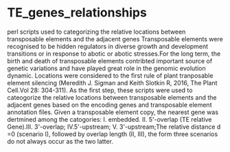 # TE_genes_relationships
perl scripts used to categorizing the relative locations between transposable elements and the adjacent genes 
Transposable elements were recognised to be hidden regulators in diverse growth and development transitions or
in response to abotic or abotic stresses.For the long term, the birth and death of transposable elements contribted
important source of genetic variations and have played great role in the genomic evolution dynamic. Locations were
considered to the first rule of plant tranposable element silencing (Meredith J. Sigman and Keith Slotkin R, 2016, 
The Plant Cell.Vol 28: 304-311). As the first step, these scripts were used to cateogorize the relative locations
between transposable elements and the adjacent genes based on the encoding genes and transposable element annotation
files. Given a transposable element copy, the nearest gene was dertmined among the catogories: I. embedded. II. 
5'-overlap (TE relative Gene).III. 3'-overlap; IV.5'-upstream; V. 3'-upstream;The relative distance d =0 (scenario I),
followed by overlap length (II, III), the form three scenarios do not always occur as the two latter.
